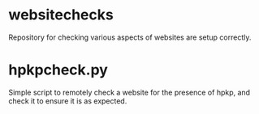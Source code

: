 # websitechecks
Repository for checking various aspects of websites are setup correctly.

hpkpcheck.py
============

Simple script to remotely check a website for the presence of hpkp,
and check it to ensure it is as expected.
